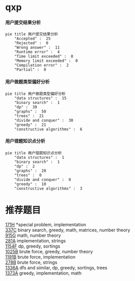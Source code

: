 # qxp

<!-- tabs:start -->



#### **用户提交结果分析**

```mermaid
pie title 用户提交结果分析
    "Accepted" :  25
    "Rejected" :  0
    "Wrong answer" :  11
    "Runtime error" :  4
    "Time limit exceeded" :  8
    "Memory limit exceeded" :  0
    "Compilation error" :  2
    "Partial" :  0
```

#### **用户做题类型偏好分析**

```mermaid
pie title 用户做题类型偏好分析
    "data structures" :  15
    "binary search" :  1
    "dp" :  39
    "graphs" :  50
    "trees" :  21
    "divide and conquer" :  30
    "greedy" :  21
    "constructive algorithms" :  6
```
#### **用户错题知识点分析**

```mermaid
pie title 用户错题知识点分析
    "data structures" :  1
    "binary search" :  1
    "dp" :  2
    "graphs" :  20
    "trees" :  0
    "divide and conquer" :  0
    "greedy" :  10
    "constructive algorithms" :  3
```



<!-- tabs:end -->
# 推荐题目
[171H](https://codeforces.com/contest/171/problem/H)		*special problem,
                        implementation		  
[337C](https://codeforces.com/contest/337/problem/C)		binary search,
                        greedy,
                        math,
                        matrices,
                        number theory		  
[915G](https://codeforces.com/contest/915/problem/G)		math,
                        number theory		  
[281A](https://codeforces.com/contest/281/problem/A)		implementation,
                        strings		  
[1154F](https://codeforces.com/contest/1154/problem/F)		dp,
                        greedy,
                        sortings		  
[1025B](https://codeforces.com/contest/1025/problem/B)		brute force,
                        greedy,
                        number theory		  
[1191B](https://codeforces.com/contest/1191/problem/B)		brute force,
                        implementation		  
[278B](https://codeforces.com/contest/278/problem/B)		brute force,
                        strings		  
[1336A](https://codeforces.com/contest/1336/problem/A)		dfs and similar,
                        dp,
                        greedy,
                        sortings,
                        trees		  
[1373A](https://codeforces.com/contest/1373/problem/A)		greedy,
                        implementation,
                        math		  
